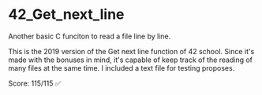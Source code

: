 # 42_Get_next_line
Another basic C funciton to read a file line by line.

This is the 2019 version of the Get next line function of 42 school.
Since it's made with the bonuses in mind, it's capable of keep track of the reading of many files at the same time.
I included a text file for testing proposes.

Score:
      115/115   ✅
